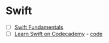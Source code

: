 # Swift

- [ ] [Swift Fundamentals](https://app.pluralsight.com/library/courses/swift3-fundamentals/table-of-contents)
- [ ] [Learn Swift on Codecademy](https://www.codecademy.com/learn/learn-swift) - [code](/swift/2-codecademy)
